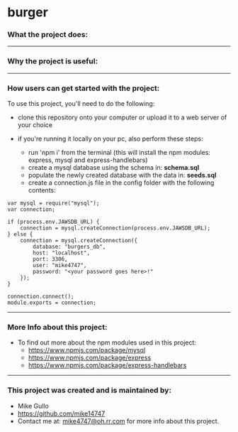 # burger

### What the project does:



---

### Why the project is useful:



---

### How users can get started with the project:

To use this project, you'll need to do the following:

* clone this repository onto your computer or upload it to a web server of your choice

*  if you're running it locally on your pc, also perform these steps:

    * run 'npm i' from the terminal (this will install the npm modules: express, mysql and express-handlebars)
    * create a mysql database using the schema in: **schema.sql**
    * populate the newly created database with the data in: **seeds.sql**
    * create a connection.js file in the config folder with the following contents:

```
var mysql = require("mysql");
var connection;

if (process.env.JAWSDB_URL) {
    connection = mysql.createConnection(process.env.JAWSDB_URL);
} else {
    connection = mysql.createConnection({
        database: "burgers_db",
        host: "localhost",
        port: 3306,
        user: "mike4747",
        password: "<your password goes here>!"
    });
}

connection.connect();
module.exports = connection;
```

---

### More Info about this project:



* To find out more about the npm modules used in this project:
  * https://www.npmjs.com/package/mysql
  * https://www.npmjs.com/package/express
  * https://www.npmjs.com/package/express-handlebars

---

### This project was created and is maintained by:

* Mike Gullo
* https://github.com/mike14747
* Contact me at: mike4747@oh.rr.com for more info about this project.